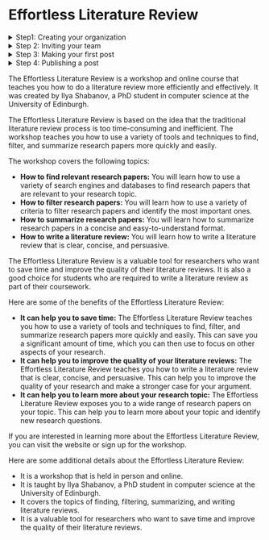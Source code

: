 # Effortless Literature Review

<details>

<summary>Step1: Creating your organization</summary>



</details>

<details>

<summary>Step 2: Inviting your team</summary>



</details>

<details>

<summary>Step 3: Making your first post</summary>



</details>

<details>

<summary>Step 4: Publishing a post</summary>



</details>

The Effortless Literature Review is a workshop and online course that teaches you how to do a literature review more efficiently and effectively. It was created by Ilya Shabanov, a PhD student in computer science at the University of Edinburgh.

The Effortless Literature Review is based on the idea that the traditional literature review process is too time-consuming and inefficient. The workshop teaches you how to use a variety of tools and techniques to find, filter, and summarize research papers more quickly and easily.

The workshop covers the following topics:

* **How to find relevant research papers:** You will learn how to use a variety of search engines and databases to find research papers that are relevant to your research topic.
* **How to filter research papers:** You will learn how to use a variety of criteria to filter research papers and identify the most important ones.
* **How to summarize research papers:** You will learn how to summarize research papers in a concise and easy-to-understand format.
* **How to write a literature review:** You will learn how to write a literature review that is clear, concise, and persuasive.

The Effortless Literature Review is a valuable tool for researchers who want to save time and improve the quality of their literature reviews. It is also a good choice for students who are required to write a literature review as part of their coursework.

Here are some of the benefits of the Effortless Literature Review:

* **It can help you to save time:** The Effortless Literature Review teaches you how to use a variety of tools and techniques to find, filter, and summarize research papers more quickly and easily. This can save you a significant amount of time, which you can then use to focus on other aspects of your research.
* **It can help you to improve the quality of your literature reviews:** The Effortless Literature Review teaches you how to write a literature review that is clear, concise, and persuasive. This can help you to improve the quality of your research and make a stronger case for your argument.
* **It can help you to learn more about your research topic:** The Effortless Literature Review exposes you to a wide range of research papers on your topic. This can help you to learn more about your topic and identify new research questions.

If you are interested in learning more about the Effortless Literature Review, you can visit the website or sign up for the workshop.

Here are some additional details about the Effortless Literature Review:

* It is a workshop that is held in person and online.
* It is taught by Ilya Shabanov, a PhD student in computer science at the University of Edinburgh.
* It covers the topics of finding, filtering, summarizing, and writing literature reviews.
* It is a valuable tool for researchers who want to save time and improve the quality of their literature reviews.
